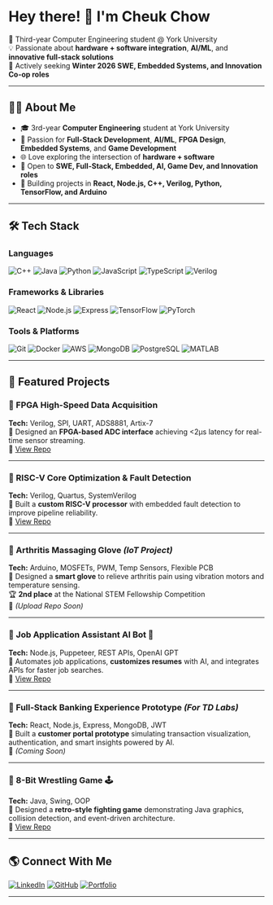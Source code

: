 # Hey there! 👋 I'm Cheuk Chow  

🚀 Third-year Computer Engineering student @ York University  
💡 Passionate about **hardware + software integration**, **AI/ML**, and **innovative full-stack solutions**  
🎯 Actively seeking **Winter 2026 SWE, Embedded Systems, and Innovation Co-op roles**

---

## 🧑‍💻 About Me
- 🎓 3rd-year **Computer Engineering** student at York University
- 🔹 Passion for **Full-Stack Development**, **AI/ML**, **FPGA Design**, **Embedded Systems**, and **Game Development**
- 🌐 Love exploring the intersection of **hardware + software**
- 💼 Open to **SWE, Full-Stack, Embedded, AI, Game Dev, and Innovation roles**  
- 📌 Building projects in **React, Node.js, C++, Verilog, Python, TensorFlow, and Arduino**

---

## 🛠️ Tech Stack

### **Languages**
![C++](https://img.shields.io/badge/C++-00599C?style=for-the-badge&logo=cplusplus&logoColor=white)
![Java](https://img.shields.io/badge/Java-007396?style=for-the-badge&logo=java&logoColor=white)
![Python](https://img.shields.io/badge/Python-3776AB?style=for-the-badge&logo=python&logoColor=white)
![JavaScript](https://img.shields.io/badge/JavaScript-F7DF1E?style=for-the-badge&logo=javascript&logoColor=black)
![TypeScript](https://img.shields.io/badge/TypeScript-3178C6?style=for-the-badge&logo=typescript&logoColor=white)
![Verilog](https://img.shields.io/badge/Verilog-FF4B00?style=for-the-badge&logo=verilog&logoColor=white)

### **Frameworks & Libraries**
![React](https://img.shields.io/badge/React-61DAFB?style=for-the-badge&logo=react&logoColor=black)
![Node.js](https://img.shields.io/badge/Node.js-339933?style=for-the-badge&logo=node.js&logoColor=white)
![Express](https://img.shields.io/badge/Express-000000?style=for-the-badge&logo=express&logoColor=white)
![TensorFlow](https://img.shields.io/badge/TensorFlow-FF6F00?style=for-the-badge&logo=tensorflow&logoColor=white)
![PyTorch](https://img.shields.io/badge/PyTorch-EE4C2C?style=for-the-badge&logo=pytorch&logoColor=white)

### **Tools & Platforms**
![Git](https://img.shields.io/badge/Git-F05032?style=for-the-badge&logo=git&logoColor=white)
![Docker](https://img.shields.io/badge/Docker-2496ED?style=for-the-badge&logo=docker&logoColor=white)
![AWS](https://img.shields.io/badge/AWS-232F3E?style=for-the-badge&logo=amazonaws&logoColor=white)
![MongoDB](https://img.shields.io/badge/MongoDB-47A248?style=for-the-badge&logo=mongodb&logoColor=white)
![PostgreSQL](https://img.shields.io/badge/PostgreSQL-336791?style=for-the-badge&logo=postgresql&logoColor=white)
![MATLAB](https://img.shields.io/badge/MATLAB-0076A8?style=for-the-badge&logo=mathworks&logoColor=white)

---

## 🚀 Featured Projects

### 🔹 FPGA High-Speed Data Acquisition
**Tech:** Verilog, SPI, UART, ADS8881, Artix-7  
📌 Designed an **FPGA-based ADC interface** achieving <2µs latency for real-time sensor streaming.  
🔗 [View Repo](https://github.com/Real-Chuck-Keith-Chow/fpga-highspeed-data-acquisition)

---

### 🔹 RISC-V Core Optimization & Fault Detection  
**Tech:** Verilog, Quartus, SystemVerilog  
📌 Built a **custom RISC-V processor** with embedded fault detection to improve pipeline reliability.  
🔗 [View Repo](https://github.com/Real-Chuck-Keith-Chow/RISC-V-Core-Optimization)

---

### 🔹 Arthritis Massaging Glove *(IoT Project)*  
**Tech:** Arduino, MOSFETs, PWM, Temp Sensors, Flexible PCB  
📌 Designed a **smart glove** to relieve arthritis pain using vibration motors and temperature sensing.  
🏆 **2nd place** at the National STEM Fellowship Competition  
🔗 *(Upload Repo Soon)*

---

### 🔹 Job Application Assistant AI Bot 🤖
**Tech:** Node.js, Puppeteer, REST APIs, OpenAI GPT  
📌 Automates job applications, **customizes resumes** with AI, and integrates APIs for faster job searches.  
🔗 [View Repo](https://github.com/Real-Chuck-Keith-Chow/job-application-assistant-ai-bot)

---

### 🔹 Full-Stack Banking Experience Prototype *(For TD Labs)*
**Tech:** React, Node.js, Express, MongoDB, JWT  
📌 Built a **customer portal prototype** simulating transaction visualization, authentication, and smart insights powered by AI.  
🔗 *(Coming Soon)*

---

### 🔹 8-Bit Wrestling Game 🕹️
**Tech:** Java, Swing, OOP  
📌 Designed a **retro-style fighting game** demonstrating Java graphics, collision detection, and event-driven architecture.  
🔗 [View Repo](https://github.com/Real-Chuck-Keith-Chow/8-bit-Body-Slam)


---

## 🌎 Connect With Me
[![LinkedIn](https://img.shields.io/badge/LinkedIn-%230077B5.svg?logo=linkedin&logoColor=white)](https://www.linkedin.com/in/cheuk-chow-677912326/)
[![GitHub](https://img.shields.io/badge/GitHub-181717?logo=github&logoColor=white)](https://github.com/Real-Chuck-Keith-Chow)
[![Portfolio](https://img.shields.io/badge/Portfolio-%23000000.svg?logo=netlify&logoColor=white)](YOUR_PORTFOLIO_LINK)


---

